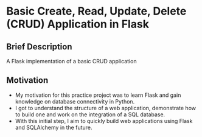 # Basic Create, Read, Update, Delete (CRUD) Application in Flask

## Brief Description

A Flask implementation of a basic CRUD application

## Motivation
- My motivation for this practice project was to learn Flask and gain knowledge on database connectivity in Python.
- I got to understand the structure of a web application, demonstrate how to build one and work on the integration of a SQL database.
- With this initial step, I aim to quickly build web applications using Flask and SQLAlchemy in the future.
